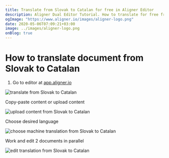 ```yaml
---
title: Translate from Slovak to Catalan for free in Aligner Editor
description: Aligner Dual Editor Tutorial. How to translate for free from Slovak to Catalan. Aligner is multilingual document management platform. 
ogImage: "https://www.aligner.io/images/aligner-logo.png"
date: 2020-05-06T07:09:21+03:00
image: ../images/aligner-logo.png
onBlog: true
---
```


# How to translate document from Slovak to Catalan

1. Go to editor at [app.aligner.io](https://app.aligner.io "Aligner App web page")

![translate from Slovak to Catalan](../aligner-blank-editor.png "translate from Slovak to Catalan")

Copy-paste content or upload content

![upload content from Slovak to Catalan](../aligner-uploaded-document.png "upload content from Slovak to Catalan")

Choose desired language

![choose machine translation from Slovak to Catalan](../aligner-language-dropdown.png "choose machine translation from Slovak to Catalan")

Work and edit 2 documents in parallel

![edit translation from Slovak to Catalan](../aligner-double-sitded-editor.png "edit translation from Slovak to Catalan")


